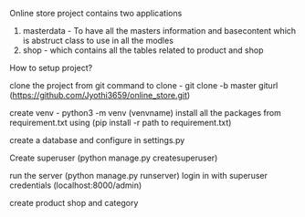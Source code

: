 Online store project contains two applications
1. masterdata - To have all the masters information and basecontent which is abstruct class to use in all the modles
2. shop - which contains all the tables related to product and shop

How to setup project?

clone the project from git
command to clone - git clone -b master giturl (https://github.com/Jyothi3659/online_store.git)

create venv - python3 -m venv (venvname)
install all the packages from requirement.txt using (pip install -r path to requirement.txt)

create a database and configure in settings.py

Create superuser (python manage.py createsuperuser)

run the server (python manage.py runserver)
login in with superuser credentials (localhost:8000/admin)

create product shop and category